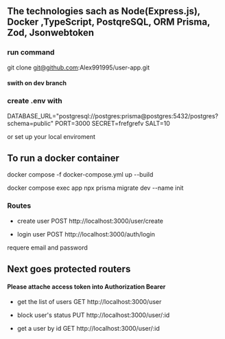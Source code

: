 ## The technologies sach as Node(Express.js), Docker ,TypeScript, PostqreSQL, ORM Prisma, Zod, Jsonwebtoken

### run command

git clone git@github.com:Alex991995/user-app.git

#### swith on dev branch

### create .env with

DATABASE_URL="postgresql://postgres:prisma@postgres:5432/postgres?schema=public"
PORT=3000
SECRET=frefgrefv
SALT=10

or set up your local enviroment

## To run a docker container

docker compose -f docker-compose.yml up --build

docker compose exec app npx prisma migrate dev --name init

### Routes

- create user
  POST
  http://localhost:3000/user/create

- login user
  POST
  http://localhost:3000/auth/login

requere email and password

## Next goes protected routers

#### Please attache access token into Authorization Bearer

- get the list of users
  GET
  http://localhost:3000/user

- block user's status
  PUT
  http://localhost:3000/user/:id

- get a user by id
  GET
  http://localhost:3000/user/:id
